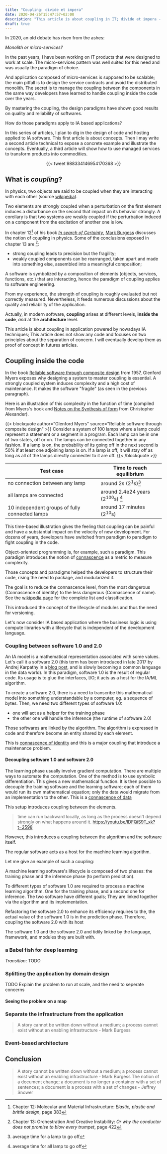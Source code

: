 ```yaml
---
title: "Coupling: divide et impera"
date: 2020-04-26T15:47:57+02:00
description: "This article is about coupling in IT; divide et impera - divide and conquer"
draft: true
---
```


In 2020, an old debate has risen from the ashes:

_Monolith or micro-services?_

In the past years, I have been working on IT products that were designed to work at scale.
The micro-services pattern was well suited for this need and was usually the paradigm of choice.

And application composed of micro-services is supposed to be scalable; the main pitfall is to 
design the service contracts and avoid the distributed monolith.
The secret is to manage the coupling between the components in the same way developers have learned to handle coupling
inside the code over the years.

By mastering the coupling, the design paradigms have shown good results on quality and reliability of softwares.

How do those paradigms apply to IA based applications?

In this series of articles, I plan to dig in the design of code and hosting applied to IA software.
This first article is about concepts.
Then I may write a second article technical to expose a concrete example and illustrate the concepts.
Eventually, a third article will show how to use managed services to transform products into commodities.

<center>
{{< tweet 988334146954170368 >}}
</center>

## What is _coupling_?

In physics, two objects are said to be coupled when they are interacting with each other (source [wikipedia](https://en.wikipedia.org/wiki/Coupling_(physics))).

Two elements are strongly coupled when a perturbation on the first element induces a disturbance on the second that impact on its behavior strongly.
A corollary is that two systems are weakly coupled if the perturbation induced on a component from the excitation of another one is low.

In chapter 12[^1] of his book [_In search of Certainty_](http://markburgess.org/certainty.html), [Mark Burgess](https://twitter.com/markburgess_osl) discusses the notion of coupling in physics. Some of the conclusions exposed in chapter 13 are [^2]:

- strong coupling leads to precision but the fragility;
- weakly coupled components can be rearranged, taken apart and made into something else, assembled into a meaningful composition;

[^1]: Chapter 12: Molecular and Material Infrastructure: _Elastic, plastic and brittle design_, page 383
[^2]: Chapter 13: Orchestration And Creative Instability: _Or why the conductor does not promise to blow every trumpet_, page 422

A software is symbolized by a composition of elements (objects, services, functions, etc.) that are interacting, hence
the paradigm of coupling applies to software engineering.

From my experience, the strength of coupling is roughly evaluated but not correctly measured. Nevertheless, it feeds numerous discussions about the quality and reliability of the application.

Actually, in modern software, **coupling** arises at different levels, **inside the code**, *and* at the **architecture** level.

This article is about coupling in application powered by nowadays IA techniques; This article does not show any code and focuses on two principles about the separation of concern. I will eventually develop them as proof of concept in futures articles.

## Coupling inside the code

In the book [Reliable software through composite design](https://archive.org/details/reliablesoftware00myer) from 1957, Glenford Myers exposes why designing a system to master coupling is essential. A strongly coupled system induces complexity and a high cost of maintenance. It makes the software "fragile" (as seen in the previous paragraph).

Here is an illustration of this complexity in the function of time (compiled from Myers's book and [Notes on the Synthesis of form](https://en.wikipedia.org/wiki/Notes_on_the_Synthesis_of_Form) from Christopher Alexander).

{{< blockquote author="Glenford Myers" source="Reliable software through composite design" >}} 
Consider a system of 100 lamps where a lamp could represent a statement or a segment in a program. Each lamp can be in one of two states, off or on.
The lamps can be connected together in any fashion. If a lamp is on, the probability of its going off in the next second is 50% if at least one adjoining lamp is on.
If a lamp is off, it will stay off as long as all of the lamps directly connecter to it are off.
{{< /blockquote >}}

| Test case                              | Time to reach equilibrium                   |
| -------------------------------------- | ------------------------------------------- |
| no connection between any lamp         | around 2s (2<sup>1</sup>s)[^3]              |
| all lamps are connected                | around 2.4e24 years (2<sup>100</sup>s) [^4] |
| 10 independent groups of fully connected lamps | around 17 minutes (2<sup>10</sup>s) |

[^3]: average time for a lamp to go off
[^4]: average time for all lamp to go off

This time-based illustration gives the feeling that coupling can be painful and have a substantial impact on the velocity of new development.
For dozens of years, developers have switched from paradigm to paradigm to fight coupling in the code.

Object-oriented programming is, for example, such a paradigm. This paradigm introduces the notion of [connascence](https://en.wikipedia.org/wiki/Connascence) as a metric to measure complexity.

Those concepts and paradigms helped the developers to structure their code, rising the need to package, and modularized it.

The goal is to reduce the connascence level, from the most dangerous (Connascence of identity) to the less dangerous (Connascence of name). See the [wikipedia page](https://en.wikipedia.org/wiki/Connascence) for the complete list and classification.

This introduced the concept of the lifecycle of modules and thus the need for versioning.

Let's now consider IA based application where the business logic is using compute libraries with a lifecycle that is independent of the development language.

### Coupling between software 1.0 and 2.0

An IA model is a mathematical representation associated with some values. Let's call it a software 2.0 (this term has been introduced in late 2017 by Andrej Karpathy in a [blog post](https://medium.com/@karpathy/software-2-0-a64152b37c35), and is slowly becoming a common language in the data world).
In this paradigm, software 1.0 is the result of regular code. Its usage is to glue the interfaces, I/O; it acts as a host for the IA/ML algorithm.

To create a software 2.0, there is a need to transcribe this mathematical model into something understandable by a computer, eg. a sequence of bytes. Then, we need two different types of software 1.0:

- one will act as a helper for the training phase
- the other one will handle the inference (the runtime of software 2.0)

Those softwares are linked by the algorithm. The algorithm is expressed in code and therefore become an entity shared by each element.

This is [connascence of identity](https://connascence.io/identity.html) and this is a major coupling that introduce a maintenance problem.

#### Decoupling software 1.0 and software 2.0

The learning phase usually involve gradient computation. There are multiple ways to automate the computation.
One of the method is to use symbolic differentiation. This gives a new mathematical function.
It is then possible to decouple the training software and the learning software; each of them would run its own mathematical equation; only the data would migrate from an implementation to the other.
This is a [connascence of data]()

This setup introduces coupling between the elements.

> time can run backward locally, as long as the process doesn't depend strongly on what happens around it.
https://youtu.be/lDFQiS9T_xk?t=2598



However, this introduces a coupling between the algorithm and the software itself.

The regular software acts as a host for the machine learning algorithm.

Let me give an example of such a coupling:

A machine learning software's lifecycle is composed of two phases: the training phase and the inference phase (to perform prediction). 

To different types of software 1.0 are required to process a machine learning algorithm. 
One for the training phase, and a second one for inference.
The two software have different goals; They are linked together via the algorithm and its implementation.

Refactoring the software 2.0 to enhance its efficiency requires to the, the actual value of the software 1.0 is in the prediction phase.
Therefore, coupling the software 2.0 with its host 

The software 1.0 and the software 2.0 and tidily linked by the language, framework, and modules they are built with.

### a Babel fish for deep learning 


_Transition_: TODO

### Splitting the application by domain design

TODO Explain the problem to run at scale, and the need to seperate concerns

#### Seeing the problem on a map

### Separate the infrastructure from the application

> A story cannot be written down without a medium; a process cannot exist without an enabling infrastructure - Mark Burgess

### Event-based architecture

## Conclusion

> A story cannot be written down without a medium; a process cannot exist without an enabling infrastructure - Mark Burgess
> The notion of a document change; a document is no longer a container with a set of sentences; a document is a process with a set of changes - Jeffrey Snower
